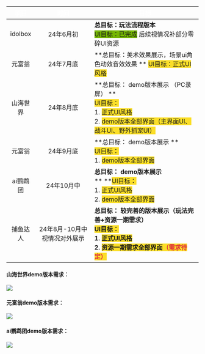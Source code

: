 | **<font style="color:#FFFFFF;">项目</font>** | **<font style="color:#FFFFFF;">时间</font>** | **<font style="color:#FFFFFF;">目标</font>** |
| :---: | :---: | --- |
| idolbox | 24年6月初 | **总目标：玩法流程版本**<br/><font style="background-color:#74B602;">UI目标：已完成</font>   后续视情况补部分零碎UI资源 |
|  元富翁   | 24年7月底 | **总目标：美术效果展示，场景ui角色动效音效效果   **   <font style="background-color:#FBDE28;">UI目标：正式UI风格</font> |
| 山海世界 | 24年8月底 | **总目标： demo版本展示 （PC录屏）  **<br/><font style="background-color:#FBDE28;">UI目标：</font><br/>1. <font style="background-color:#FBDE28;">正式UI风格</font><br/>2. <font style="background-color:#FBDE28;">demo版本全部界面（主界面UI、战斗UI、野外抓宠UI）</font> |
|  元富翁   | 24年9月底   | **总目标： demo版本展示 **<br/><font style="background-color:#FBDE28;">UI目标：</font><br/>1. <font style="background-color:#FBDE28;">demo版本全部界面</font> |
|  ai鹦鹉团   | 24年10月中 | **总目标： demo版本展示**<br/>** **<font style="background-color:#FBDE28;">UI目标：</font><br/>1. <font style="background-color:#FBDE28;">正式UI风格</font><br/>2. <font style="background-color:#FBDE28;">demo版本全部界面</font> |
| 捕鱼达人 | 24年8月-10月中视情况对外展示 | **总目标： 较完善的版本展示（玩法完善+资源一期需求）  **<br/><font style="background-color:#FBDE28;">UI目标：</font><br/>1. <font style="background-color:#FBDE28;">正式UI风格</font><br/>2. <font style="background-color:#FBDE28;">资源一期需求全部界面</font>**<font style="color:#DF2A3F;background-color:#FBDE28;">（需求待定）</font>** |




#### 山海世界demo版本需求：
![](https://cdn.nlark.com/yuque/0/2024/png/12926950/1717668756711-774fe419-b90a-416e-926d-238e7eb9ac6c.png)

#### 元富翁demo版本需求：
![](https://cdn.nlark.com/yuque/0/2024/png/12926950/1717668526065-42133eb2-051c-45a0-b585-a8e6814e5418.png)

#### ai鹦鹉团demo版本需求：
![](https://cdn.nlark.com/yuque/0/2024/png/12926950/1717669072060-811574a8-1ade-4d4b-8185-6db6241c5523.png)

<font style="color:#DF2A3F;"></font>



